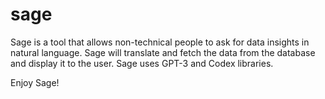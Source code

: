# sage
Sage is a tool that allows non-technical people to ask for data insights in natural language. Sage will translate and fetch the data from the database and display it to the user. Sage uses GPT-3 and Codex libraries. 

Enjoy Sage!
